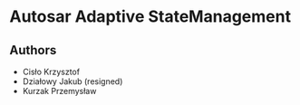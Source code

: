 # Autosar Adaptive StateManagement

## Authors

- Cisło Krzysztof
- Działowy Jakub (resigned)
- Kurzak Przemysław
